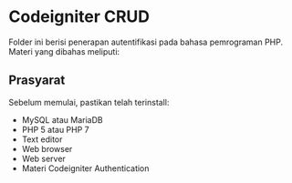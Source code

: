 
#  Codeigniter CRUD

Folder ini berisi penerapan autentifikasi pada bahasa pemrograman PHP. Materi yang dibahas meliputi:

## Prasyarat

Sebelum memulai, pastikan telah terinstall:
* MySQL atau MariaDB
* PHP 5 atau PHP 7
* Text editor
* Web browser
* Web server
* Materi Codeigniter Authentication
